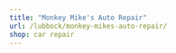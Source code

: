 ```yaml
---
title: "Monkey Mike's Auto Repair"
url: /lubbock/monkey-mikes-auto-repair/
shop: car repair
---
```


